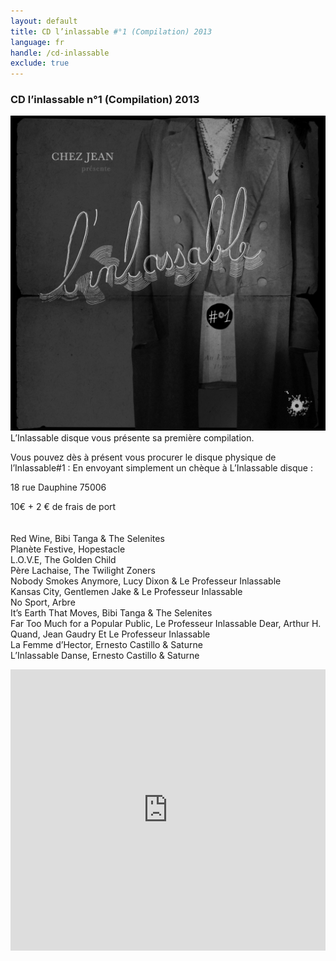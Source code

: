```yaml
---
layout: default
title: CD l’inlassable #°1 (Compilation) 2013 
language: fr
handle: /cd-inlassable
exclude: true
---
```

### CD l’inlassable n°1 (Compilation) 2013    
  
<a rel="lightbox" data-lightbox="example-1" href="/images/linlassable-cover.jpg" title="inlassable cover"><img src="/images/linlassable-cover.jpg" alt="inlassable cover" class="img-left"></a>
L’Inlassable disque vous présente sa première compilation.  
  
Vous pouvez dès à présent vous procurer le disque physique de l’Inlassable#1 : En envoyant simplement un chèque à L’Inlassable disque :  
  
18 rue Dauphine 75006
  
10€ + 2 € de frais de port  
<br style="clear:both" />
<br style="clear:both" />
Red Wine, Bibi Tanga & The Selenites  
Planète Festive, Hopestacle  
L.O.V.E, The Golden Child  
Père Lachaise, The Twilight Zoners  
Nobody Smokes Anymore, Lucy Dixon & Le Professeur Inlassable  
Kansas City, Gentlemen Jake & Le Professeur Inlassable  
No Sport, Arbre  
It’s Earth That Moves, Bibi Tanga & The Selenites  
Far Too Much for a Popular Public, Le Professeur Inlassable
Dear, Arthur H.  
Quand, Jean Gaudry Et Le Professeur Inlassable  
La Femme d’Hector, Ernesto Castillo & Saturne  
L’Inlassable Danse, Ernesto Castillo & Saturne  
  
<iframe width="100%" height="450" scrolling="no" frameborder="no" src="https://w.soundcloud.com/player/?url=https%3A//api.soundcloud.com/tracks/316821250&amp;auto_play=false&amp;hide_related=false&amp;show_comments=true&amp;show_user=true&amp;show_reposts=false&amp;visual=true"></iframe>
